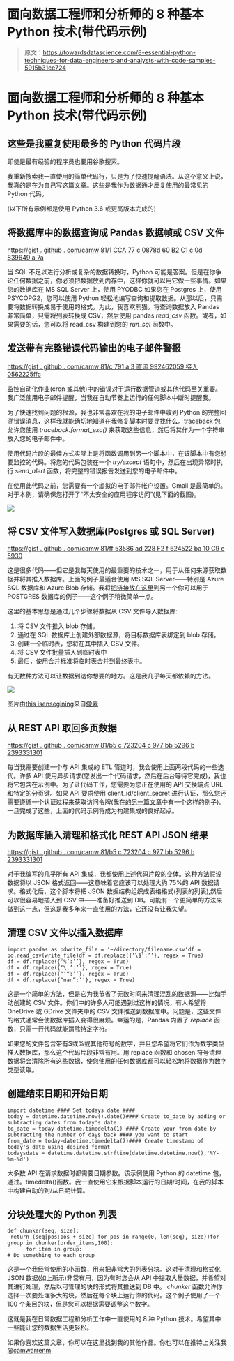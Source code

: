 # 面向数据工程师和分析师的 8 种基本 Python 技术(带代码示例)

> 原文：<https://towardsdatascience.com/8-essential-python-techniques-for-data-engineers-and-analysts-with-code-samples-5915b31ce724>

# 面向数据工程师和分析师的 8 种基本 Python 技术(带代码示例)

## 这些是我重复使用最多的 Python 代码片段

即使是最有经验的程序员也要用谷歌搜索。

我重新搜索我一直使用的简单代码行，只是为了快速提醒语法。从这个意义上说，我真的是在为自己写这篇文章。这些是我作为数据通才反复使用的最常见的 Python 代码。

(以下所有示例都是使用 Python 3.6 或更高版本完成的)

## 将数据库中的数据查询成 Pandas 数据帧或 CSV 文件

[https://gist . github . com/camw 81/1 CCA 77 c 0878d 60 B2 C1 c 0d 839649 a 7a](https://gist.github.com/camw81/1cca77c0878ded60b2c1c0d839649a7a)

当 SQL 不足以进行分析或复杂的数据转换时，Python 可能是答案。但是在你争论任何数据之前，你必须把数据放到内存中，这样你就可以用它做一些事情。如果您的数据库在 MS SQL Server 上，使用 PYODBC 如果您在 Postgres 上，使用 PSYCOPG2，您可以使用 Python 轻松地编写查询和提取数据。从那以后，只需要将数据转换成易于使用的格式。为此，我喜欢熊猫。将查询数据放入 Pandas 非常简单，只需将列表转换成 CSV，然后使用 pandas *read_csv* 函数。或者，如果需要的话，您可以将 read_csv 构建到您的 *run_sql* 函数中。

## 发送带有完整错误代码输出的电子邮件警报

[https://gist . github . com/camw 81/c 791 a 3 直流 992462059 接入 0562225ffc](https://gist.github.com/camw81/c791a3dc992462059accce0562225ffc)

监控自动化作业(cron 或其他)中的错误对于运行数据管道或其他代码至关重要。我广泛使用电子邮件提醒，当我在自动节奏上运行的任何脚本中断时提醒我。

为了快速找到问题的根源，我也非常喜欢在我的电子邮件中收到 Python 的完整回溯错误消息，这样我就能确切地知道在我修复脚本时要寻找什么。traceback 包允许您使用 *traceback.format_exc()* 来获取这些信息，然后将其作为一个字符串放入您的电子邮件中。

使用代码片段的最佳方式实际上是将函数调用到另一个脚本中，在该脚本中有您想要监控的代码。将您的代码包装在一个 *try/except* 语句中，然后在出现异常时执行 *send_alert* 函数，将完整的错误报告发送到您的电子邮件中。

在使用此代码之前，您需要有一个虚拟的电子邮件帐户设置。Gmail 是最简单的。对于本例，请确保您打开了“不太安全的应用程序访问”(见下面的截图)。

![](img/b443e94b3de85454ab217d7846e495f7.png)

## 将 CSV 文件写入数据库(Postgres 或 SQL Server)

[https://gist . github . com/camw 81/ff 53586 ad 228 F2 f 624522 ba 10 C9 e 5930](https://gist.github.com/camw81/ff53586ad228f2f624522ba10c9e5930)

这是很多代码——但它是我每天使用的最重要的技术之一，用于从任何来源获取数据并将其推入数据库。上面的例子最适合使用 MS SQL Server——特别是 Azure SQL 数据库和 Azure Blob 存储。我将[把链接放在这里](https://gist.github.com/camw81/6be60842c67d9ae3e4610781d82c91ac)到另一个你可以用于 POSTGRES 数据库的例子——这个例子稍微简单一点。

这里的基本思想是通过几个步骤将数据从 CSV 文件导入数据库:

1.  将 CSV 文件推入 blob 存储。
2.  通过在 SQL 数据库上创建外部数据源，将目标数据库表绑定到 blob 存储。
3.  创建一个临时表，您将在其中插入 CSV 文件。
4.  将 CSV 文件批量插入到临时表中
5.  最后，使用合并标准将临时表合并到最终表中。

有无数种方法可以让数据到达你想要的地方。这是我几乎每天都依赖的方法。

![](img/bc52a79d2d6f3a5f713bfb64ca183bfb.png)

图片由[this isensegining](https://www.pexels.com/@thisisengineering?utm_content=attributionCopyText&utm_medium=referral&utm_source=pexels)来自[像素](https://www.pexels.com/photo/extreme-close-up-photo-of-codes-on-screen-3861976/?utm_content=attributionCopyText&utm_medium=referral&utm_source=pexels)

## 从 REST API 取回多页数据

[https://gist . github . com/camw 81/b5 c 723204 c 977 bb 5296 b 2393331301](https://gist.github.com/camw81/b5c7234204c977bb5296b23933321301)

每当我需要创建一个与 API 集成的 ETL 管道时，我会使用上面两段代码的一些迭代。许多 API 使用异步请求(您发出一个代码请求，然后在后台等待它完成)，我也将它包含在示例中。为了让代码工作，您需要为您正在使用的 API 交换端点 URL 和特定的分页键。如果 API 要求使用 client_id/client_secret 进行认证，那么您还需要遵循一个认证过程来获取访问令牌(我在[的另一篇文章](https://medium.com/me/stats/post/edcc8d6441b1)中有一个这样的例子)。一旦完成了这些，上面的代码示例将成为构建集成的良好起点。

## 为数据库插入清理和格式化 REST API JSON 结果

[https://gist . github . com/camw 81/b5 c 723204 c 977 bb 5296 b 2393331301](https://gist.github.com/camw81/eb92fc23b690967237059adff254f4df)

对于我编写的几乎所有 API 集成，我都使用上述代码片段的变体。这种方法假设数据将以 JSON 格式返回——这意味着它应该可以处理大约 75%的 API 数据请求。格式化后，这个脚本将把 JSON 数据结构组织成表格格式(列表的列表),然后可以很容易地插入到 CSV 中——准备好推送到 DB。可能有一个更简单的方法来做到这一点，但这是我多年来一直使用的方法，它还没有让我失望。

## 清理 CSV 文件以插入数据库

```
import pandas as pdwrite_file = '~/directory/filename.csv'df = pd.read_csv(write_file)df = df.replace({‘\$’:’’}, regex = True)
df = df.replace({‘%’:’’}, regex = True)
df = df.replace({‘\,’:’’}, regex = True)
df = df.replace({“‘“:’’}, regex = True)
df = df.replace({“nan”:’’}, regex = True)
```

这是一个简单的方法，但是它为我节省了无数时间来清理混乱的数据源——比如手动创建的 CSV 文件。你们中的许多人可能遇到过这样的情况，有人希望将 OneDrive 或 GDrive 文件夹中的 CSV 文件推送到数据库中。问题是，这些文件的格式通常会使数据库插入变得很麻烦。幸运的是，Pandas 内置了 *replace* 函数，只需一行代码就能清除特定字符。

如果您的文件包含带有$或%或其他符号的数字，并且您希望将它们作为数字类型推入数据库，那么这个代码片段非常有用。用 replace 函数和 chosen 符号清理数据将会清除所有这些数据，使您使用的任何数据库都可以轻松地将数据作为数字类型读取。

## 创建结束日期和开始日期

```
import datetime #### Set todays date ####
today = datetime.datetime.now().date()#### Create to_date by adding or subtracting dates from today's date
to_date = today-datetime.timedelta(1) #### Create your from date by subtracting the number of days back #### you want to start
from_date = today-datetime.timedelta(7)#### Create timestamp of today's date using desired format
todaysdate = datetime.datetime.strftime(datetime.datetime.now(),'%Y-%m-%d')
```

大多数 API 在请求数据时都需要日期参数。该示例使用 Python 的 datetime 包，通过。timedelta()函数。我一直使用它来根据脚本运行的日期/时间，在我的脚本中构建自动的到/从日期计算。

## 分块处理大的 Python 列表

```
def chunker(seq, size):
 return (seq[pos:pos + size] for pos in range(0, len(seq), size))for group in chunker(order_items,100):
      for item in group:
# Do something to each group
```

这是一个我经常使用的小函数，用来把非常大的列表分块。这对于清理和格式化 JSON 数据(如上所示)非常有用，因为有时您会从 API 中提取大量数据，并希望对其进行处理，然后以可管理的块的形式将其推送到 DB 中。 *chunker* 函数允许你选择一次要处理多大的块，然后在每个块上运行你的代码。这个例子使用了一个 100 个条目的块，但是您可以根据需要调整这个数字。

这就是我在日常数据工程和分析工作中一直使用的 8 种 Python 技术。希望其中一些能让您的数据生活更轻松。

如果你喜欢这篇文章，你可以在这里找到我的其他作品。你也可以在推特上关注我 [@camwarrenm](https://twitter.com/camwarrenm)